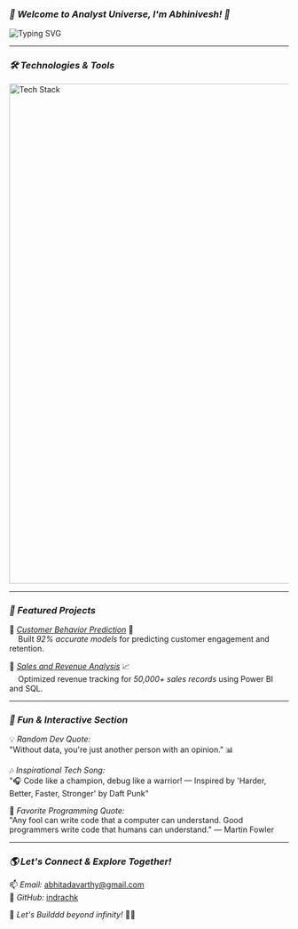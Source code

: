 ### *🌌 Welcome to Analyst Universe, I'm Abhinivesh! 🚀*  

![Typing SVG](https://readme-typing-svg.herokuapp.com?size=22&color=00FFEE&center=true&vCenter=true&width=600&lines=Data+Analyst+%7C+AI+Enthusiast+%7C+Software+Developer;Exploring+the+Realms+of+Data+%26+AI;Building+Next-Gen+Tech+with+Python+%26+Cloud;Let's+Code+Beyond+Infinity!+%F0%9F%9A%80)

---

### *🛠 Technologies & Tools*

<img src="https://skillicons.dev/icons?i=python,java,javascript,pandas,mongodb,mysql,matplotlib,datarobot,aws,azure,powerbi,django,react,nodejs,bash" alt="Tech Stack" width="900">

---

### *🌠 Featured Projects*

🔹 *[Customer Behavior Prediction](https://github.com/Abhitadavarthy/Customer-Retention-Analysis)* 🤖  
&nbsp;&nbsp;&nbsp;&nbsp;Built *92% accurate models* for predicting customer engagement and retention.  

🔹 *[Sales and Revenue Analysis](https://github.com/Abhitadavarthy/Sales-and-Revenue-Analysis)* 📈  
&nbsp;&nbsp;&nbsp;&nbsp;Optimized revenue tracking for *50,000+ sales records* using Power BI and SQL.  

---

### *🌟 Fun & Interactive Section*

💡 *Random Dev Quote:*  
"Without data, you're just another person with an opinion." 📊


🎶 *Inspirational Tech Song:*  
"🎧 Code like a champion, debug like a warrior! — Inspired by 'Harder, Better, Faster, Stronger' by Daft Punk"

💬 *Favorite Programming Quote:*  
"Any fool can write code that a computer can understand. Good programmers write code that humans can understand." — Martin Fowler

---

### *🌎 Let's Connect & Explore Together!*

📫 *Email:* [abhitadavarthy@gmail.com](mailto:abhitadavarthy@gmail.com)  
🐙 *GitHub:* [indrachk](https://github.com/abhitadavarthy)  

🚀 *Let's Builddd beyond infinity!* 🌌✨
